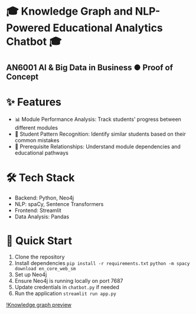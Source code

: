 # 🎓 Knowledge Graph and NLP-Powered Educational Analytics Chatbot 🎓
## AN6001 AI & Big Data in Business ● Proof of Concept 

# ✨ Features
- 📊 Module Performance Analysis: Track students' progress between different modules
- 👥 Student Pattern Recognition: Identify similar students based on their common mistakes
- 🔄 Prerequisite Relationships: Understand module dependencies and educational pathways

# 🛠️ Tech Stack
- Backend: Python, Neo4j
- NLP: spaCy, Sentence Transformers
- Frontend: Streamlit
- Data Analysis: Pandas

# 🚀 Quick Start
1. Clone the repository
2. Install dependencies
```pip install -r requirements.txt```
```python -m spacy download en_core_web_sm```
3. Set up Neo4j
4. Ensure Neo4j is running locally on port 7687
5. Update credentials in `chatbot.py` if needed
6. Run the application
```streamlit run app.py```

[!Knowledge graph preview](https://github.com/jaosy/AN6001-knowledge-graph/blob/main/graph.png)

